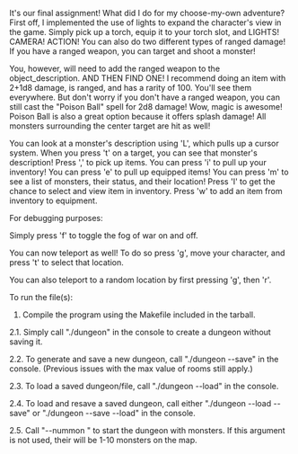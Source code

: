It's our final assignment! What did I do for my choose-my-own adventure? 
First off, I implemented the use of lights to expand the character's view in the game. 
Simply pick up a torch, equip it to your torch slot, and LIGHTS! CAMERA! ACTION!
You can also do two different types of ranged damage! If you have a ranged weapon, you can target and shoot a monster!

You, however, will need to add the ranged weapon to the object_description. AND THEN FIND ONE!
I recommend doing an item with 2+1d8 damage, is ranged, and has a rarity of 100. You'll see them everywhere. 
But don't worry if you don't have a ranged weapon, you can still cast the "Poison Ball" spell for 2d8 damage! Wow, magic is awesome!
Poison Ball is also a great option because it offers splash damage! All monsters surrounding the center target are hit as well!

You can look at a monster's description using 'L', which pulls up a cursor system. When you press 't' on a target, you can see that monster's description!
Press ',' to pick up items. 
You can press 'i' to pull up your inventory!
You can press 'e' to pull up equipped items! 
You can press 'm' to see a list of monsters, their status, and their location!
Press 'I' to get the chance to select and view item in inventory.
Press 'w' to add an item from inventory to equipment.

For debugging purposes:

Simply press 'f' to toggle the fog of war on and off.

You can now teleport as well! To do so press 'g', move your character, and press 't' to select that location.

You can also teleport to a random location by first pressing 'g', then 'r'.

To run the file(s):

1. Compile the program using the Makefile included in the tarball.

2.1. Simply call "./dungeon" in the console to create a dungeon without saving it.

2.2. To generate and save a new dungeon, call "./dungeon --save" in the console. (Previous issues with the max value of rooms still apply.)
 
2.3. To load a saved dungeon/file, call "./dungeon --load" in the console.

2.4. To load and resave a saved dungeon, call either "./dungeon --load --save" or "./dungeon --save --load" in the console.

2.5. Call "--nummon <number>" to start the dungeon with <number> monsters. If this argument is not used, their will be 1-10 monsters on the map.

